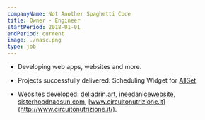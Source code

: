 ```yaml
---
companyName: Not Another Spaghetti Code
title: Owner - Engineer
startPeriod: 2018-01-01
endPeriod: current
image: ./nasc.png
type: job
---
```


- Developing web apps, websites and more.
- Projects successfully delivered: Scheduling Widget for [AllSet](https://www.allsethq.com/). 

- Websites developed:
[deliadrin.art](https://deliadrin.art), [ineedanicewebsite](https://www.ineedanicewebsite.com/), [sisterhoodnadsun.com](https://sisterhoodandsun.com/pl/), [www.circuitonutrizione.it](http://www.circuitonutrizione.it/).
